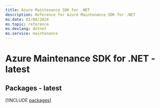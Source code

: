 ```yaml
---
title: Azure Maintenance SDK for .NET
description: Reference for Azure Maintenance SDK for .NET
ms.date: 02/08/2024
ms.topic: reference
ms.devlang: dotnet
ms.service: maintenance
---
```

# Azure Maintenance SDK for .NET - latest
## Packages - latest
[!INCLUDE [packages](maintenance-index.md)]